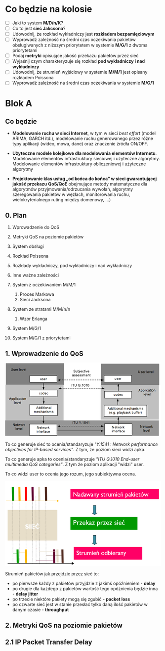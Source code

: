# Co będzie na kolosie

- [ ] Jaki to system **M/D/n/K**?
- [ ] Co to jest **sieć Jakcsona**?
- [ ] Udowodnij, że rozkład wykładniczy jest **rozkładem bezpamięciowym**
- [ ] Wyprowadź zależność na średni czas oczekiwania pakietów obsługiwanych z niższym priorytetem w systemie **M/G/1** z dwoma priorytetami
- [ ] Podaj **metryki** opisujące jakość przekazu pakietów przez sieć
- [ ] Wyjaśnij czym charakteryzuje się rozkład **pod wykładniczy i nad wykładniczy**
- [ ] Udowodnij, że strumień wyjściowy w systemie **M/M/1** jest opisany rozkładem Poissona
- [ ] Wyprowadź zależność na średni czas oczekiwania w systemie **M/G/1**

# Blok A

## Co będzie

- **Modelowanie ruchu w sieci Internet**, w tym w sieci *best* *effort* (model ARIMA, GARCH itd.), modelowanie ruchu generowanego przez różne typy aplikacji (wideo, mowa, dane) oraz znaczenie źródła ON/OFF. 

- **Użyteczne modele kolejkowe dla modelowania elementów Internetu**. Modelowanie elementów infrastruktury sieciowej i użyteczne algorytmy. Modelowanie elementów infrastruktury obliczeniowej i użyteczne algorytmy

- **Projektowanie klas usług „od końca do końca” w sieci gwarantującej jakość przekazu** **QoS/QoE** obejmujące metody matematyczne dla algorytmów przyjmowania/odrzucania wywołań, algorytmy szeregowania pakietów w węzłach, monitorowania ruchu, wielokryterialnego ruting między domenowy, …)

## 0. Plan

1. Wprowadzenie do QoS

2. Metryki QoS na poziomie pakietów

3. System obsługi

4. Rozkład Poissona

5. Rozkłady wykładniczy, pod wykładniczy i nad wykładniczy 

6. Inne ważne zależności

7. System z oczekiwaniem M/M/1 
   1. Proces Markowa
   2. Sieci Jacksona

8. System ze stratami M/M/n/n 
   1. Wzór Erlanga

9. System M/G/1

10. System M/G/1 z priorytetami 

## 1. Wprowadzenie do QoS

![](img/2.png)

To co generuje sieć to ocenia/standaryzuje *"Y.1541 : Network performance objectives for IP-based services"*. Z tym, że poziom sieci widzi apka.

To co generuje apka to ocenia/standaryzuje *"ITU G.1010 End-user multimedia QoS categories"*. Z tym że poziom aplikacji "widzi" user.

To co widzi user to ocenia jego rozum, jego subiektywna ocena.

![](img/3.png)

Strumień pakietów jak przejdzie przez sieć to:

- po pierwsze każdy z pakietów przyjdzie z jakimś opóźnieniem - **delay**
- po drugie dla każdego z pakietów wartość tego opóźnienia będzie inna - **delay jitter**
- po trzecie niektóre pakiety mogą się zgubić - **packet loss**
- po czwarte sieć jest w stanie przesłać tylko daną ilość pakietów w danym czasie - **throughput**

## 2. Metryki QoS na poziomie pakietów

## 2.1 IP Packet Transfer Delay

